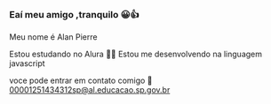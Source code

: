 ### Eaí meu amigo ,tranquilo  😀👍

Meu nome é Alan Pierre

Estou estudando no Alura 👨‍🎓
Estou me desenvolvendo na linguagem javascript

voce pode entrar em contato comigo 📧 00001251434312sp@al.educacao.sp.gov.br

